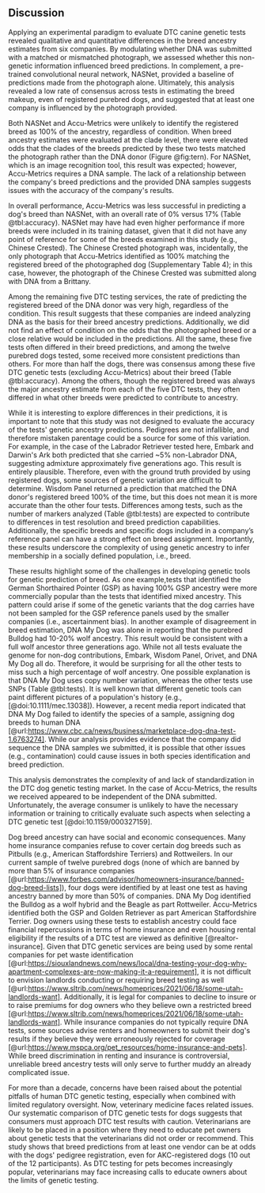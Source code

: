 ## Discussion

Applying an experimental paradigm to evaluate DTC canine genetic tests revealed qualitative and quantitative differences in the breed ancestry estimates from six companies.
By modulating whether DNA was submitted with a matched or mismatched photograph, we assessed whether this non-genetic information influenced breed predictions.
In complement, a pre-trained convolutional neural network, NASNet, provided a baseline of predictions made from the photograph alone.
Ultimately, this analysis revealed a low rate of consensus across tests in estimating the breed makeup, even of registered purebred dogs, and suggested that at least one company is influenced by the photograph provided.

Both NASNet and Accu-Metrics were unlikely to identify the registered breed as 100% of the ancestry, regardless of condition.
When breed ancestry estimates were evaluated at the clade level, there were elevated odds that the clades of the breeds predicted by these two tests matched the photograph rather than the DNA donor (Figure @fig:tern).
For NASNet, which is an image recognition tool, this result was expected; however, Accu-Metrics requires a DNA sample.
The lack of a relationship between the company's breed predictions and the provided DNA samples suggests issues with the accuracy of the company's results. 

In overall performance, Accu-Metrics was less successful in predicting a dog's breed than NASNet, with an overall rate of 0% versus 17% (Table @tbl:accuracy).
NASNet may have had even higher performance if more breeds were included in its training dataset, given that it did not have any point of reference for some of the breeds examined in this study (e.g., Chinese Crested).
The Chinese Crested photograph was, incidentally, the only photograph that Accu-Metrics identified as 100% matching the registered breed of the photographed dog (Supplementary Table 4); in this case, however, the photograph of the Chinese Crested was submitted along with DNA from a Brittany.

Among the remaining five DTC testing services, the rate of predicting the registered breed of the DNA donor was very high, regardless of the condition.
This result suggests that these companies are indeed analyzing DNA as the basis for their breed ancestry predictions.
Additionally, we did not find an effect of condition on the odds that the photographed breed or a close relative would be included in the predictions.
All the same, these five tests often differed in their breed predictions, and among the twelve purebred dogs tested, some received more consistent predictions than others.
For more than half the dogs, there was consensus among these five DTC genetic tests (excluding Accu-Metrics) about their breed (Table @tbl:accuracy).
Among the others, though the registered breed was always the major ancestry estimate from each of the five DTC tests, they often differed in what other breeds were predicted to contribute to ancestry.

While it is interesting to explore differences in their predictions, it is important to note that this study was not designed to evaluate the accuracy of the tests' genetic ancestry predictions.
Pedigrees are not infallible, and therefore mistaken parentage could be a source for some of this variation.
For example, in the case of the Labrador Retriever tested here, Embark and Darwin's Ark both predicted that she carried ~5% non-Labrador DNA, suggesting admixture approximately five generations ago.
This result is entirely plausible.
Therefore, even with the ground truth provided by using registered dogs, some sources of genetic variation are difficult to determine.
Wisdom Panel returned a prediction that matched the DNA donor's registered breed 100% of the time, but this does not mean it is more accurate than the other four tests.
Differences among tests, such as the number of markers analyzed (Table @tbl:tests) are expected to contribute to differences in test resolution and breed prediction capabilities.
Additionally, the specific breeds and specific dogs included in a company’s reference panel can have a strong effect on breed assignment.
Importantly, these results underscore the complexity of using genetic ancestry to infer membership in a socially defined population, i.e., breed.

These results highlight some of the challenges in developing genetic tools for genetic prediction of breed.
As one example,tests that identified the German Shorthaired Pointer (GSP) as having 100% GSP ancestry were more commercially popular than the tests that identified mixed ancestry.
This pattern could arise if some of the genetic variants that the dog carries have not been sampled for the GSP reference panels used by the smaller companies (i.e., ascertainment bias).
In another example of disagreement in breed estimation, DNA My Dog was alone in reporting that the purebred Bulldog had 10-20% wolf ancestry.
This result would be consistent with a full wolf ancestor three generations ago.
While not all tests evaluate the genome for non-dog contributions, Embark, Wisdom Panel, Orivet, and DNA My Dog all do.
Therefore, it would be surprising for all the other tests to miss such a high percentage of wolf ancestry.
One possible explanation is that DNA My Dog uses copy number variation, whereas the other tests use SNPs (Table @tbl:tests).
It is well known that different genetic tools can paint different pictures of a population's history (e.g., [@doi:10.1111/mec.13038]).
However, a recent media report indicated that DNA My Dog failed to identify the species of a sample, assigning dog breeds to human DNA [@url:https://www.cbc.ca/news/business/marketplace-dog-dna-test-1.6763274].
While our analysis provides evidence that the company did sequence the DNA samples we submitted, it is possible that other issues (e.g., contamination) could cause issues in both species identification and breed prediction.

This analysis demonstrates the complexity of and lack of standardization in the DTC dog genetic testing market.
In the case of Accu-Metrics, the results we received appeared to be independent of the DNA submitted.
Unfortunately, the average consumer is unlikely to have the necessary information or training to critically evaluate such aspects when selecting a DTC genetic test [@doi:10.1159/000327159].

Dog breed ancestry can have social and economic consequences.
Many home insurance companies refuse to cover certain dog breeds such as Pitbulls (e.g., American Staffordshire Terriers) and Rottweilers.
In our current sample of twelve purebred dogs (none of which are banned by more than 5% of insurance companies [@url:https://www.forbes.com/advisor/homeowners-insurance/banned-dog-breed-lists]), four dogs were identified by at least one test as having ancestry banned by more than 50% of companies.
DNA My Dog identified the Bulldog as a wolf hybrid and the Beagle as part Rottweiler.
Accu-Metrics identified both the GSP and Golden Retriever as part American Staffordshire Terrier.
Dog owners using these tests to establish ancestry could face financial repercussions in terms of home insurance and even housing rental eligibility if the results of a DTC test are viewed as definitive [@realtor-insurance].
Given that DTC genetic services are being used by some rental companies for pet waste identification [@url:https://siouxlandnews.com/news/local/dna-testing-your-dog-why-apartment-complexes-are-now-making-it-a-requirement], it is not difficult to envision landlords conducting or requiring breed testing as well [@url:https://www.sltrib.com/news/homeprices/2021/06/18/some-utah-landlords-want].
Additionally, it is legal for companies to decline to insure or to raise premiums for dog owners who they believe own a restricted breed [@url:https://www.sltrib.com/news/homeprices/2021/06/18/some-utah-landlords-want].
While insurance companies do not typically require DNA tests, some sources advise renters and homeowners to submit their dog's results if they believe they were erroneously rejected for coverage [@url:https://www.mspca.org/pet_resources/home-insurance-and-pets].
While breed discrimination in renting and insurance is controversial, unreliable breed ancestry tests will only serve to further muddy an already complicated issue.

For more than a decade, concerns have been raised about the potential pitfalls of human DTC genetic testing, especially when combined with limited regulatory oversight.
Now, veterinary medicine faces related issues.
Our systematic comparison of DTC genetic tests for dogs suggests that consumers must approach DTC test results with caution.
Veterinarians are likely to be placed in a position where they need to educate pet owners about genetic tests that the veterinarians did not order or recommend.
This study shows that breed predictions from at least one vendor can be at odds with the dogs' pedigree registration, even for AKC-registered dogs (10 out of the 12 participants).
As DTC testing for pets becomes increasingly popular, veterinarians may face increasing calls to educate owners about the limits of genetic testing.
